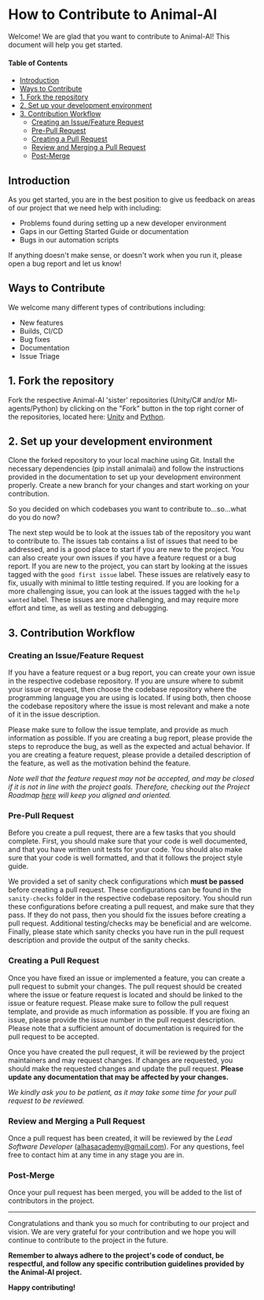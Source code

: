# How to Contribute to Animal-AI

Welcome! We are glad that you want to contribute to Animal-AI! This document will help you get started.

#### Table of Contents

* [Introduction](#introduction)
* [Ways to Contribute](#ways-to-contribute)
* [1. Fork the repository](#1-fork-the-repository)
* [2. Set up your development environment](#2-set-up-your-development-environment)
* [3. Contribution Workflow](#3-contribution-workflow)
  + [Creating an Issue/Feature Request](#creating-an-issuefeature-request)
  + [Pre-Pull Request](#pre-pull-request)
  + [Creating a Pull Request](#creating-a-pull-request)
  + [Review and Merging a Pull Request](#review-and-merging-a-pull-request)
  + [Post-Merge](#post-merge)

## Introduction

As you get started, you are in the best position to give us feedback on areas of our project that we need help with including:

* Problems found during setting up a new developer environment
* Gaps in our Getting Started Guide or documentation
* Bugs in our automation scripts

If anything doesn't make sense, or doesn't work when you run it, please open a bug report and let us know!

## Ways to Contribute

We welcome many different types of contributions including:

* New features
* Builds, CI/CD
* Bug fixes
* Documentation
* Issue Triage

## 1. Fork the repository

Fork the respective Animal-AI 'sister' repositories (Unity/C# and/or Ml-agents/Python) by clicking on the "Fork" button in the top right corner of the repositories, located here: [Unity](https://github.com/Kinds-of-Intelligence-CFI/animal-ai-unity-project) and [Python](https://github.com/Kinds-of-Intelligence-CFI/animal-ai-package).

## 2. Set up your development environment

Clone the forked repository to your local machine using Git. Install the necessary dependencies (pip install animalai) and follow the instructions provided in the documentation to set up your development environment properly. Create a new branch for your changes and start working on your contribution.

So you decided on which codebases you want to contribute to...so...what do you do now? 

The next step would be to look at the issues tab of the repository you want to contribute to. The issues tab contains a list of issues that need to be addressed, and is a good place to start if you are new to the project. You can also create your own issues if you have a feature request or a bug report. If you are new to the project, you can start by looking at the issues tagged with the `good first issue` label. These issues are relatively easy to fix, usually with minimal to little testing required. If you are looking for a more challenging issue, you can look at the issues tagged with the `help wanted` label. These issues are more challenging, and may require more effort and time, as well as testing and debugging.

## 3. Contribution Workflow

### Creating an Issue/Feature Request

If you have a feature request or a bug report, you can create your own issue in the respective codebase repository. If you are unsure where to submit your issue or request, then choose the codebase repository where the programming language you are using is located. If using both, then choose the codebase repository where the issue is most relevant and make a note of it in the issue description.

Please make sure to follow the issue template, and provide as much information as possible. If you are creating a bug report, please provide the steps to reproduce the bug, as well as the expected and actual behavior. If you are creating a feature request, please provide a detailed description of the feature, as well as the motivation behind the feature. 

_Note well that the feature request may not be accepted, and may be closed if it is not in line with the project goals. Therefore, checking out the Project Roadmap [here](/project/AAI-RoadMap.md) will keep you aligned and oriented._ 

### Pre-Pull Request

Before you create a pull request, there are a few tasks that you should complete. First, you should make sure that your code is well documented, and that you have written unit tests for your code. You should also make sure that your code is well formatted, and that it follows the project style guide. 

We provided a set of sanity check configurations which **must be passed** before creating a pull request. These configurations can be found in the `sanity-checks` folder in the respective codebase repository. You should run these configurations before creating a pull request, and make sure that they pass. If they do not pass, then you should fix the issues before creating a pull request. Additional testing/checks may be beneficial and are welcome. Finally, please state which sanity checks you have run in the pull request description and provide the output of the sanity checks.

### Creating a Pull Request

Once you have fixed an issue or implemented a feature, you can create a pull request to submit your changes. The pull request should be created where the issue or feature request is located and should be linked to the issue or feature request. Please make sure to follow the pull request template, and provide as much information as possible. If you are fixing an issue, please provide the issue number in the pull request description. Please note that a sufficient amount of documentation is required for the pull request to be accepted.

Once you have created the pull request, it will be reviewed by the project maintainers and may request changes. If changes are requested, you should make the requested changes and update the pull request. **Please update any documentation that may be affected by your changes.**

_We kindly ask you to be patient, as it may take some time for your pull request to be reviewed._

### Review and Merging a Pull Request

Once a pull request has been created, it will be reviewed by the _Lead Software Developer_ (alhasacademy@gmail.com). For any questions, feel free to contact him at any time in any stage you are in. 

### Post-Merge

Once your pull request has been merged, you will be added to the list of contributors in the project.

---

Congratulations and thank you so much for contributing to our project and vision. We are very grateful for your contribution and we hope you will continue to contribute to the project in the future.

**Remember to always adhere to the project's code of conduct, be respectful, and follow any specific contribution guidelines provided by the Animal-AI project.**

**Happy contributing!**
